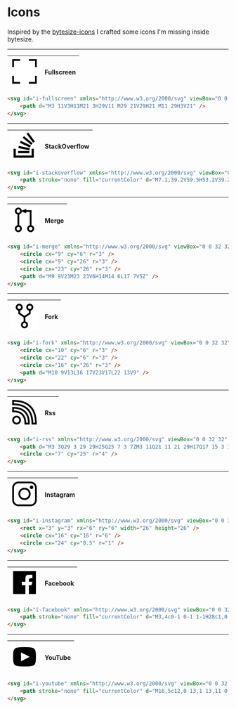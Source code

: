 # Icons

Inspired by the [bytesize-icons](https://github.com/danklammer/bytesize-icons) I crafted some icons I'm missing inside bytesize.

---

![Fullscreen icon](dist/icons/fullscreen.svg?sanitize=true) | **Fullscreen**
---|---

```html
<svg id="i-fullscreen" xmlns="http://www.w3.org/2000/svg" viewBox="0 0 32 32" width="32" height="32" stroke-width="2" stroke="currentColor" fill="none">
    <path d="M3 11V3H11M21 3H29V11 M29 21V29H21 M11 29H3V21" />
</svg>
```

---

![StackOverflow icon](dist/icons/stackoverflow.svg?sanitize=true) | **StackOverflow**
---|---

```html
<svg id="i-stackoverflow" xmlns="http://www.w3.org/2000/svg" viewBox="0 0 64 64" width="32" height="32">
    <path stroke="none" fill="currentColor" d="M7.1,39.2V59.5H53.2V39.2H48.3V54.5H12.2V39.2ZM43,49.2V44.2H17.5V49.2ZM43,42.7L43.9,37.8L19,32.7L18,37.5ZM44.4,36.3L46.5,31.8L23.5,21L21.4,25.5ZM47.5,30.4L50.5,26.7L30.9,10.4L27.9,14.1ZM51.7,25.4L55.6,22.6L40.4,2.1L36.6,5Z"/>
</svg>
```

---

![Merge icon](dist/icons/merge.svg?sanitize=true) | **Merge**
---|---

```html
<svg id="i-merge" xmlns="http://www.w3.org/2000/svg" viewBox="0 0 32 32" width="32" height="32" stroke-width="2" stroke="currentColor" fill="none">
    <circle cx="9" cy="6" r="3" />
    <circle cx="9" cy="26" r="3" />
    <circle cx="23" cy="26" r="3" />
    <path d="M9 9V23M23 23V6H14M14 6L17 7V5Z" />
</svg>
```

---

![Fork icon](dist/icons/fork.svg?sanitize=true) | **Fork**
---|---

```html
<svg id="i-fork" xmlns="http://www.w3.org/2000/svg" viewBox="0 0 32 32" width="32" height="32" stroke-width="2" stroke="currentColor" fill="none">
    <circle cx="10" cy="6" r="3" />
    <circle cx="22" cy="6" r="3" />
    <circle cx="16" cy="26" r="3" />
    <path d="M10 9V13L16 17V23V17L22 13V9" />
</svg>
```

---

![Rss icon](dist/icons/rss.svg?sanitize=true) | **Rss**
---|---

```html
<svg id="i-rss" xmlns="http://www.w3.org/2000/svg" viewBox="0 0 32 32" width="32" height="32" stroke-width="2" stroke="currentColor" fill="none">
    <path d="M3 3Q29 3 29 29H25Q25 7 3 7ZM3 11Q21 11 21 29H17Q17 15 3 15Z" />
    <circle cx="7" cy="25" r="4" />
</svg>
```

---

![Instagram icon](dist/icons/instagram.svg?sanitize=true) | **Instagram**
---|---

```html
<svg id="i-instagram" xmlns="http://www.w3.org/2000/svg" viewBox="0 0 32 32" width="32" height="32" stroke-width="2" stroke="currentColor" fill="none">
    <rect x="3" y="3" rx="6" ry="6" width="26" height="26" />
    <circle cx="16" cy="16" r="6" />
    <circle cx="24" cy="8.5" r="1" />
</svg>
```

---

![Facebook icon](dist/icons/facebook.svg?sanitize=true) | **Facebook**
---|---

```html
<svg id="i-facebook" xmlns="http://www.w3.org/2000/svg" viewBox="0 0 32 32" width="32" height="32">
    <path stroke="none" fill="currentColor" d="M3,4c0-1 0-1 1-1H28c1,0 1,0 1,1V28c0,1 0,1 -1,1h-7v-10h3l1-4h-4c0-4 0-4 4-4v-4c-8,0 -8,0 -8,8h-4v4h4v10h-13c-1,0 -1,0 -1-1Z" />
</svg>
```

---

![YouTube icon](dist/icons/youtube.svg?sanitize=true) | **YouTube**
---|---

```html
<svg id="i-youtube" xmlns="http://www.w3.org/2000/svg" viewBox="0 0 32 32" width="32" height="32">
    <path stroke="none" fill="currentColor" d="M16,5c12,0 13,1 13,11 0,10 -1,11 -13,11 -12,0 -13-1 -13-11 0-10 1-11 13-11ZM12,11l0,10 10-5ZZ" />
</svg>
```
